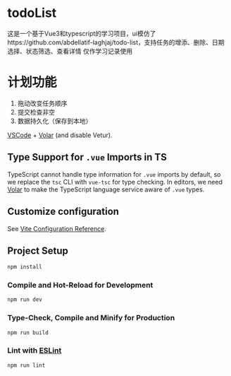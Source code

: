 # todoList

这是一个基于Vue3和typescript的学习项目，ui模仿了https://github.com/abdellatif-laghjaj/todo-list，支持任务的增添、删除、日期选择、状态筛选、查看详情
仅作学习记录使用

# 计划功能

1. 拖动改变任务顺序
2. 提交检查非空
3. 数据持久化（保存到本地）

[VSCode](https://code.visualstudio.com/) + [Volar](https://marketplace.visualstudio.com/items?itemName=Vue.volar) (and disable Vetur).

## Type Support for `.vue` Imports in TS

TypeScript cannot handle type information for `.vue` imports by default, so we replace the `tsc` CLI with `vue-tsc` for type checking. In editors, we need [Volar](https://marketplace.visualstudio.com/items?itemName=Vue.volar) to make the TypeScript language service aware of `.vue` types.

## Customize configuration

See [Vite Configuration Reference](https://vite.dev/config/).

## Project Setup

```sh
npm install
```

### Compile and Hot-Reload for Development

```sh
npm run dev
```

### Type-Check, Compile and Minify for Production

```sh
npm run build
```

### Lint with [ESLint](https://eslint.org/)

```sh
npm run lint
```
